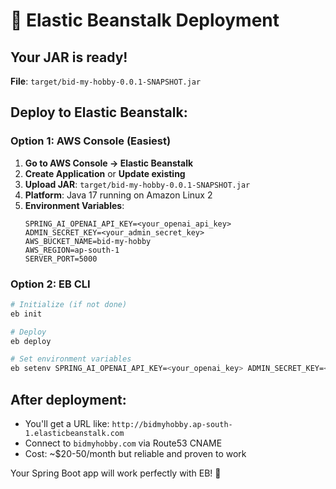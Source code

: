 # 🚀 Elastic Beanstalk Deployment

## Your JAR is ready!
**File**: `target/bid-my-hobby-0.0.1-SNAPSHOT.jar`

## Deploy to Elastic Beanstalk:

### Option 1: AWS Console (Easiest)
1. **Go to AWS Console → Elastic Beanstalk**
2. **Create Application** or **Update existing**
3. **Upload JAR**: `target/bid-my-hobby-0.0.1-SNAPSHOT.jar`
4. **Platform**: Java 17 running on Amazon Linux 2
5. **Environment Variables**:
   ```
   SPRING_AI_OPENAI_API_KEY=<your_openai_api_key>
   ADMIN_SECRET_KEY=<your_admin_secret_key>
   AWS_BUCKET_NAME=bid-my-hobby
   AWS_REGION=ap-south-1
   SERVER_PORT=5000
   ```

### Option 2: EB CLI
```bash
# Initialize (if not done)
eb init

# Deploy
eb deploy

# Set environment variables
eb setenv SPRING_AI_OPENAI_API_KEY=<your_openai_key> ADMIN_SECRET_KEY=<your_admin_key> AWS_BUCKET_NAME=bid-my-hobby
```

## After deployment:
- You'll get a URL like: `http://bidmyhobby.ap-south-1.elasticbeanstalk.com`
- Connect to `bidmyhobby.com` via Route53 CNAME
- Cost: ~$20-50/month but reliable and proven to work

Your Spring Boot app will work perfectly with EB! 🎉
